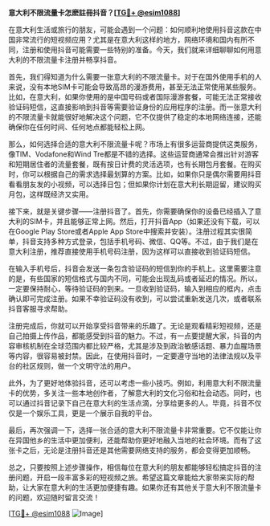 **意大利不限流量卡怎麽註冊抖音？[[TG💪+ @esim1088](https://t.me/s/esim1088)]**

在意大利生活或旅行的朋友，可能会遇到一个问题：如何顺利地使用抖音这款在中国非常流行的短视频应用？尤其是在意大利这样的地方，网络环境和国内有所不同，注册和使用抖音可能需要一些特别的准备。今天，我们就来详细聊聊如何用意大利的不限流量卡注册并畅享抖音。

首先，我们得知道为什么需要一张意大利的不限流量卡。对于在国外使用手机的人来说，没有本地SIM卡可能会导致高昂的漫游费用，甚至无法正常使用某些服务。比如，在意大利，如果你使用的是中国号码或者国际漫游套餐，可能无法正常接收验证码短信，这直接影响到抖音等需要验证身份的应用程序的注册。而一张意大利的不限流量卡就能很好地解决这个问题，它不仅提供了稳定的本地网络连接，还能确保你在任何时间、任何地点都能轻松上网。

那么，如何选择合适的意大利不限流量卡呢？市场上有很多运营商提供这类服务，像TIM、Vodafone和Wind Tre都是不错的选择。这些运营商通常会推出针对游客和短期居住者的流量套餐，既有按日计费的灵活选项，也有长期包月套餐。在购买时，你可以根据自己的需求选择最划算的方案。比如，如果你只是偶尔需要用抖音看看朋友发的小视频，可以选择日包；但如果你计划在意大利长期逗留，建议购买月包，这样既经济又实用。

接下来，就是关键步骤——注册抖音了。首先，你需要确保你的设备已经插入了意大利的SIM卡，并且能够正常上网。然后，打开抖音App（如果还没有下载，可以在Google Play Store或者Apple App Store中搜索并安装）。注册过程其实很简单，抖音支持多种方式登录，包括手机号码、微信、QQ等。不过，由于我们是在意大利注册，推荐直接使用手机号码注册，因为这样可以直接收到验证码短信。

在输入手机号后，抖音会发送一条包含验证码的短信到你的手机上。这里需要注意的是，有些国家的短信格式与国内不同，可能会出现乱码或者延迟的情况。所以，一定要保持耐心，等待验证码的到来。一旦收到验证码，输入到相应的框内，点击确认即可完成注册。如果不幸验证码没有收到，可以尝试重新发送几次，或者联系抖音客服寻求帮助。

注册完成后，你就可以开始享受抖音带来的乐趣了。无论是观看精彩短视频，还是自己拍摄上传作品，都能感受到抖音的魅力。不过，有一点要提醒大家，抖音的内容审核机制在全球范围内都比较严格，尤其是涉及到政治敏感话题、暴力血腥场景等内容，很容易被封禁。因此，在使用抖音时，一定要遵守当地的法律法规以及平台的社区规则，做一个文明守法的用户。

此外，为了更好地体验抖音，还可以考虑一些小技巧。例如，利用意大利不限流量卡的优势，多关注一些本地创作者，了解意大利的文化习俗和社会动态。同时，也可以通过抖音记录下自己在意大利的生活点滴，分享给更多的人。毕竟，抖音不仅仅是一个娱乐工具，更是一个展示自我的平台。

最后，再次强调一下，选择一张合适的意大利不限流量卡非常重要。它不仅能让你在异国他乡的生活中更加便利，还能帮助你更好地融入当地的社会环境。而有了这张卡之后，无论是注册抖音还是其他需要网络支持的服务，都会变得更加顺畅。

总之，只要按照上述步骤操作，相信每位在意大利的朋友都能够轻松搞定抖音的注册问题，开启一段丰富多彩的短视频之旅。希望这篇文章能给大家带来实际的帮助，让大家在意大利的生活更加便捷有趣。如果你还有其他关于意大利不限流量卡的问题，欢迎随时留言交流！

[[TG💪+ @esim1088](https://t.me/s/esim1088) ![Image](https://i.postimg.cc/4NQfJmqS/Snipaste-2025-05-13-00-14-12.png)]
